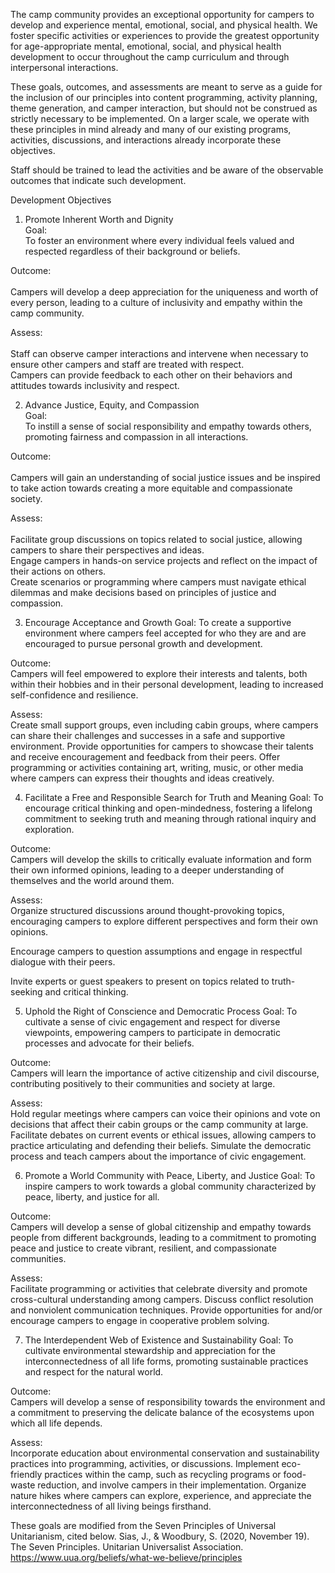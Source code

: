 The camp community provides an exceptional opportunity for campers to develop and experience mental, emotional, social, and physical health. We foster specific activities or experiences to provide the greatest opportunity for age-appropriate mental, emotional, social, and physical health development to occur throughout the camp curriculum and through interpersonal interactions. 

These goals, outcomes, and assessments are meant to serve as a guide for the inclusion of our principles into content programming, activity planning, theme generation, and camper interaction, but should not be construed as strictly necessary to be implemented. On a larger scale, we operate with these principles in mind already and many of our existing programs, activities, discussions, and interactions already incorporate these objectives.

Staff should be trained to lead the activities and be aware of the observable outcomes that indicate such development. 

Development Objectives

1. Promote Inherent Worth and Dignity <br>
Goal: <br>
To foster an environment where every individual feels valued and respected regardless of their background or beliefs.

Outcome: <br>	
Campers will develop a deep appreciation for the uniqueness and worth of every person, leading to a culture of inclusivity and empathy within the camp community.

Assess: <br>	
Staff can observe camper interactions and intervene when necessary to ensure other campers and staff are treated with respect. <br>
Campers can provide feedback to each other on their behaviors and attitudes towards inclusivity and respect. <br>

2. Advance Justice, Equity, and Compassion <br>
Goal: <br>
To instill a sense of social responsibility and empathy towards others, promoting fairness and compassion in all interactions.

Outcome: <br>	
Campers will gain an understanding of social justice issues and be inspired to take action towards creating a more equitable and compassionate society.

Assess:	<br>	
Facilitate group discussions on topics related to social justice, allowing campers to share their perspectives and ideas. <br>
Engage campers in hands-on service projects and reflect on the impact of their actions on others. <br>
Create scenarios or programming where campers must navigate ethical dilemmas and make decisions based on principles of justice and compassion. <br>

3. Encourage Acceptance and Growth
Goal:
To create a supportive environment where campers feel accepted for who they are and are encouraged to pursue personal growth and development.

Outcome: 	
Campers will feel empowered to explore their interests and talents, both within their hobbies and in their personal development, leading to increased self-confidence and resilience.

Assess:		
Create small support groups, even including cabin groups, where campers can share their challenges and successes in a safe and supportive environment.
Provide opportunities for campers to showcase their talents and receive encouragement and feedback from their peers.
Offer programming or activities containing art, writing, music, or other media where campers can express their thoughts and ideas creatively.
	
4. Facilitate a Free and Responsible Search for Truth and Meaning
Goal:
To encourage critical thinking and open-mindedness, fostering a lifelong commitment to seeking truth and meaning through rational inquiry and exploration.

Outcome: 	
Campers will develop the skills to critically evaluate information and form their own informed opinions, leading to a deeper understanding of themselves and the world around them.

Assess:		
Organize structured discussions around thought-provoking topics, encouraging campers to explore different perspectives and form their own opinions.

Encourage campers to question assumptions and engage in respectful dialogue with their peers.

Invite experts or guest speakers to present on topics related to truth-seeking and critical thinking.

5. Uphold the Right of Conscience and Democratic Process
Goal:
To cultivate a sense of civic engagement and respect for diverse viewpoints, empowering campers to participate in democratic processes and advocate for their beliefs.

Outcome: 	
Campers will learn the importance of active citizenship and civil discourse, contributing positively to their communities and society at large.

Assess:		
Hold regular meetings where campers can voice their opinions and vote on decisions that affect their cabin groups or the camp community at large.
Facilitate debates on current events or ethical issues, allowing campers to practice articulating and defending their beliefs.
Simulate the democratic process and teach campers about the importance of civic engagement.
	
6. Promote a World Community with Peace, Liberty, and Justice
Goal:
To inspire campers to work towards a global community characterized by peace, liberty, and justice for all.

Outcome: 	
Campers will develop a sense of global citizenship and empathy towards people from different backgrounds, leading to a commitment to promoting peace and justice to create vibrant, resilient, and compassionate communities.

Assess:		
Facilitate programming or activities that celebrate diversity and promote cross-cultural understanding among campers.
Discuss conflict resolution and nonviolent communication techniques. 
Provide opportunities for and/or encourage campers to engage in cooperative problem solving.

7. The Interdependent Web of Existence and Sustainability
Goal:
To cultivate environmental stewardship and appreciation for the interconnectedness of all life forms, promoting sustainable practices and respect for the natural world.

Outcome: 	
Campers will develop a sense of responsibility towards the environment and a commitment to preserving the delicate balance of the ecosystems upon which all life depends.

Assess:		
Incorporate education about environmental conservation and sustainability practices into programming, activities, or discussions.
Implement eco-friendly practices within the camp, such as recycling programs or food-waste reduction, and involve campers in their implementation.
Organize nature hikes where campers can explore, experience, and appreciate the interconnectedness of all living beings firsthand.


These goals are modified from the Seven Principles of Universal Unitarianism, cited below.
Sias, J., & Woodbury, S. (2020, November 19). The Seven Principles. Unitarian Universalist Association. https://www.uua.org/beliefs/what-we-believe/principles 
